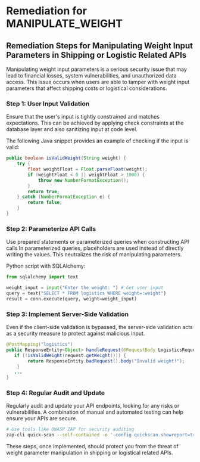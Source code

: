# Remediation for MANIPULATE_WEIGHT

## Remediation Steps for Manipulating Weight Input Parameters in Shipping or Logistic Related APIs

Manipulating weight input parameters is a serious security issue that may lead to financial losses, system vulnerabilities, and unauthorized data access. This issue occurs when users are able to tamper with weight input parameters that affect shipping costs or logistical considerations.

### Step 1: User Input Validation
Ensure that the user's input is tightly constrained and matches expectations. This can be achieved by applying check constraints at the database layer and also sanitizing input at code level.

The following Java snippet provides an example of checking if the input is valid:

```java
public boolean isValidWeight(String weight) {
    try {
        float weightFloat = Float.parseFloat(weight);
        if (weightFloat < 0 || weightFloat > 1000) {
            throw new NumberFormatException();
        }
        return true;
    } catch (NumberFormatException e) {
        return false;
    }
}
```

### Step 2: Parameterize API Calls
Use prepared statements or parameterized queries when constructing API calls In parameterized queries, placeholders are used instead of directly writing the values. This neutralizes the risk of manipulating parameters.

Python script with SQLAlchemy:

```python
from sqlalchemy import text

weight_input = input("Enter the weight: ") # Get user input
query = text("SELECT * FROM logistics WHERE weight=:weight")
result = conn.execute(query, weight=weight_input)
```

### Step 3: Implement Server-Side Validation
Even if the client-side validation is bypassed, the server-side validation acts as a security measure to protect against malicious input. 

```java
@PostMapping("logistics")
public ResponseEntity<Object> handleRequest(@RequestBody LogisticsRequest request) {
   if (!isValidWeight(request.getWeight())) {
        return ResponseEntity.badRequest().body("Invalid weight!");
    }
   ...
}
```

### Step 4: Regular Audit and Update
Regularly audit and update your API endpoints, looking for any risks or vulnerabilities. A combination of manual and automated testing can help ensure your APIs are secure.

```bash
# Use tools like OWASP ZAP for security auditing
zap-cli quick-scan --self-contained -o '-config quickscan.showreport=true' https://api.yourservice.com
```
These steps, once implemented, should protect you from the threat of weight parameter manipulation in shipping or logistical related APIs.